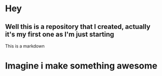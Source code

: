 # Hey
## Well this is a repository that I created, actually it's my first one as I'm just starting
This is a markdown

# Imagine i make something awesome
